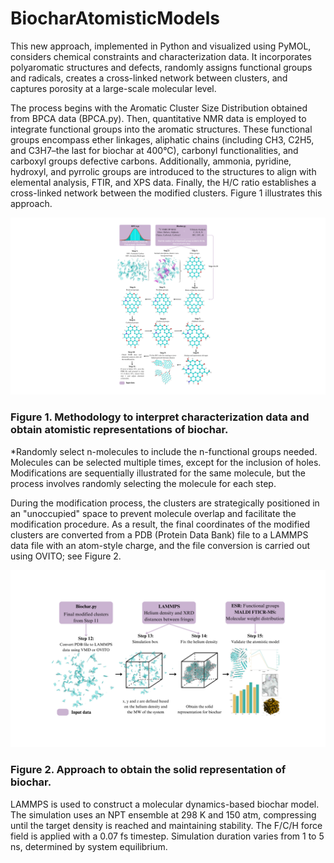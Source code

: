 # BiocharAtomisticModels
This new approach, implemented in Python and visualized using PyMOL, considers chemical constraints and characterization data. It incorporates polyaromatic structures and defects, randomly assigns functional groups and radicals, creates a cross-linked network between clusters, and captures porosity at a large-scale molecular level. 

The process begins with the Aromatic Cluster Size Distribution obtained from BPCA data (BPCA.py). Then, quantitative NMR data is employed to integrate functional groups into the aromatic structures. These functional groups encompass ether linkages, aliphatic chains (including CH3, C2H5, and C3H7–the last for biochar at 400°C), carbonyl functionalities, and carboxyl groups defective carbons. Additionally, ammonia, pyridine, hydroxyl, and pyrrolic groups are introduced to the structures to align with elemental analysis, FTIR, and XPS data. Finally, the H/C ratio establishes a cross-linked network between the modified clusters. Figure 1 illustrates this approach.

![plot](./Figures/1.png)
### Figure 1. Methodology to interpret characterization data and obtain atomistic representations of biochar. 
*Randomly select n-molecules to include the n-functional groups needed. Molecules can be selected multiple times, except for the inclusion of holes. 
Modifications are sequentially illustrated for the same molecule, but the process involves randomly selecting the molecule for each step. 

During the modification process, the clusters are strategically positioned in an "unoccupied" space to prevent molecule overlap and facilitate the modification procedure. As a result, the final coordinates of the modified clusters are converted from a PDB (Protein Data Bank) file to a LAMMPS data file with an atom-style charge, and the file conversion is carried out using OVITO; see Figure 2. 

![plot](./Figures/2.png)
### Figure 2. Approach to obtain the solid representation of biochar. 

LAMMPS is used to construct a molecular dynamics-based biochar model. The simulation uses an NPT ensemble at 298 K and 150 atm, compressing until the target density is reached and maintaining stability. The F/C/H force field is applied with a 0.07 fs timestep. Simulation duration varies from 1 to 5 ns, determined by system equilibrium.
